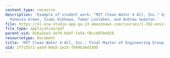 ```yaml
---
content_type: resource
description: 'Example of student work: "MIT Clean Water 4 All, Inc." by Cash Fitzpatrick,
  Vanessa Green, Izumi Kikkawa, Tamar Losleben, and Andrew Swanton.'
file: https://ol-ocw-studio-app-qa.s3.amazonaws.com/courses/1-782-environmental-engineering-masters-of-engineering-project-fall-2007-spring-2008/2f715571aa5d04a51e25f849b3443305_final_ghana.pdf
file_type: application/pdf
parent_uid: 816a2ea3-3ef0-6d4f-fe54-f8ccd970e928
resourcetype: Document
title: 'MIT Clean Water 4 All, Inc.: Final Master of Engineering Group Presentation'
uid: 2f715571-aa5d-04a5-1e25-f849b3443305
---
```

